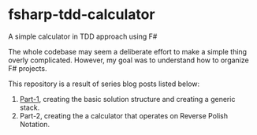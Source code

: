 # fsharp-tdd-calculator
A simple calculator in TDD approach using F#

The whole codebase may seem a deliberate effort to make a simple thing overly complicated. 
However, my goal was to understand how to organize F# projects.

This repository is a result of series blog posts listed below:
1. [Part-1](http://zpbappi.com/simple-calculator-using-tdd-in-fsharp-part-1/),
creating the basic solution structure and creating a generic stack.
2. Part-2, 
creating the a calculator that operates on Reverse Polish Notation.